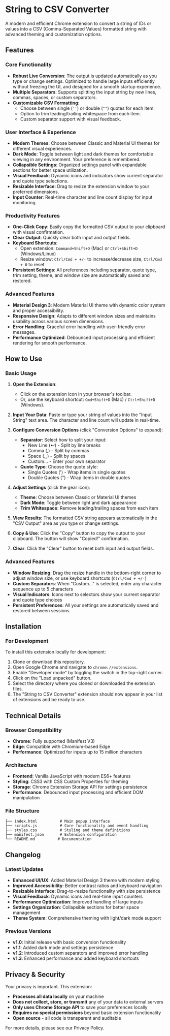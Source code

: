 # String to CSV Converter

A modern and efficient Chrome extension to convert a string of IDs or values into a CSV (Comma-Separated Values) formatted string with advanced theming and customization options.

## Features

### Core Functionality

- **Robust Live Conversion**: The output is updated automatically as you type or change settings. Optimized to handle large inputs efficiently without freezing the UI, and designed for a smooth startup experience.
- **Multiple Separators**: Supports splitting the input string by new lines, commas, spaces, or custom separators.
- **Customizable CSV Formatting**:
  - Choose between single (`''`) or double (`""`) quotes for each item.
  - Option to trim leading/trailing whitespace from each item.
  - Custom separator support with visual feedback.

### User Interface & Experience

- **Modern Themes**: Choose between Classic and Material UI themes for different visual experiences.
- **Dark Mode**: Toggle between light and dark themes for comfortable viewing in any environment. Your preference is remembered.
- **Collapsible Settings**: Organized settings panel with expandable sections for better space utilization.
- **Visual Feedback**: Dynamic icons and indicators show current separator and quote type selections.
- **Resizable Interface**: Drag to resize the extension window to your preferred dimensions.
- **Input Counter**: Real-time character and line count display for input monitoring.

### Productivity Features

- **One-Click Copy**: Easily copy the formatted CSV output to your clipboard with visual confirmation.
- **Clear Output**: Quickly clear both input and output fields.
- **Keyboard Shortcuts**:
  - Open extension: `Command+Shift+D` (Mac) or `Ctrl+Shift+D` (Windows/Linux)
  - Resize window: `Ctrl/Cmd + +/-` to increase/decrease size, `Ctrl/Cmd + 0` to reset
- **Persistent Settings**: All preferences including separator, quote type, trim setting, theme, and window size are automatically saved and restored.

### Advanced Features

- **Material Design 3**: Modern Material UI theme with dynamic color system and proper accessibility.
- **Responsive Design**: Adapts to different window sizes and maintains usability across various screen dimensions.
- **Error Handling**: Graceful error handling with user-friendly error messages.
- **Performance Optimized**: Debounced input processing and efficient rendering for smooth performance.

## How to Use

### Basic Usage

1.  **Open the Extension**:

    - Click on the extension icon in your browser's toolbar.
    - Or, use the keyboard shortcut: `Cmd+Shift+D` (Mac) / `Ctrl+Shift+D` (Windows).

2.  **Input Your Data**: Paste or type your string of values into the "Input String" text area. The character and line count will update in real-time.

3.  **Configure Conversion Options** (click "Conversion Options" to expand):

    - **Separator**: Select how to split your input:
      - New Line (↵) - Split by line breaks
      - Comma (,) - Split by commas
      - Space (␣) - Split by spaces
      - Custom... - Enter your own separator
    - **Quote Type**: Choose the quote style:
      - Single Quotes (') - Wrap items in single quotes
      - Double Quotes (") - Wrap items in double quotes

4.  **Adjust Settings** (click the gear icon):

    - **Theme**: Choose between Classic or Material UI themes
    - **Dark Mode**: Toggle between light and dark appearance
    - **Trim Whitespace**: Remove leading/trailing spaces from each item

5.  **View Results**: The formatted CSV string appears automatically in the "CSV Output" area as you type or change settings.

6.  **Copy & Use**: Click the "Copy" button to copy the output to your clipboard. The button will show "Copied!" confirmation.

7.  **Clear**: Click the "Clear" button to reset both input and output fields.

### Advanced Features

- **Window Resizing**: Drag the resize handle in the bottom-right corner to adjust window size, or use keyboard shortcuts (`Ctrl/Cmd + +/-`)
- **Custom Separators**: When "Custom..." is selected, enter any character sequence up to 5 characters
- **Visual Indicators**: Icons next to selectors show your current separator and quote type choices
- **Persistent Preferences**: All your settings are automatically saved and restored between sessions

## Installation

### For Development

To install this extension locally for development:

1.  Clone or download this repository.
2.  Open Google Chrome and navigate to `chrome://extensions`.
3.  Enable "Developer mode" by toggling the switch in the top-right corner.
4.  Click on the "Load unpacked" button.
5.  Select the directory where you cloned or downloaded the extension files.
6.  The "String to CSV Converter" extension should now appear in your list of extensions and be ready to use.

## Technical Details

### Browser Compatibility

- **Chrome**: Fully supported (Manifest V3)
- **Edge**: Compatible with Chromium-based Edge
- **Performance**: Optimized for inputs up to 15 million characters

### Architecture

- **Frontend**: Vanilla JavaScript with modern ES6+ features
- **Styling**: CSS3 with CSS Custom Properties for theming
- **Storage**: Chrome Extension Storage API for settings persistence
- **Performance**: Debounced input processing and efficient DOM manipulation

### File Structure

```
├── index.html          # Main popup interface
├── scripts.js          # Core functionality and event handling
├── styles.css          # Styling and theme definitions
├── manifest.json       # Extension configuration
└── README.md          # Documentation
```

## Changelog

### Latest Updates

- **Enhanced UI/UX**: Added Material Design 3 theme with modern styling
- **Improved Accessibility**: Better contrast ratios and keyboard navigation
- **Resizable Interface**: Drag-to-resize functionality with size persistence
- **Visual Feedback**: Dynamic icons and real-time input counters
- **Performance Optimization**: Improved handling of large inputs
- **Settings Organization**: Collapsible sections for better space management
- **Theme System**: Comprehensive theming with light/dark mode support

### Previous Versions

- **v1.0**: Initial release with basic conversion functionality
- **v1.1**: Added dark mode and settings persistence
- **v1.2**: Introduced custom separators and improved error handling
- **v1.3**: Enhanced performance and added keyboard shortcuts

## Privacy & Security

Your privacy is important. This extension:

- **Processes all data locally** on your machine
- **Does not collect, store, or transmit** any of your data to external servers
- **Only uses Chrome Storage API** to save your preferences locally
- **Requires no special permissions** beyond basic extension functionality
- **Open source** - all code is transparent and auditable

For more details, please see our Privacy Policy.
